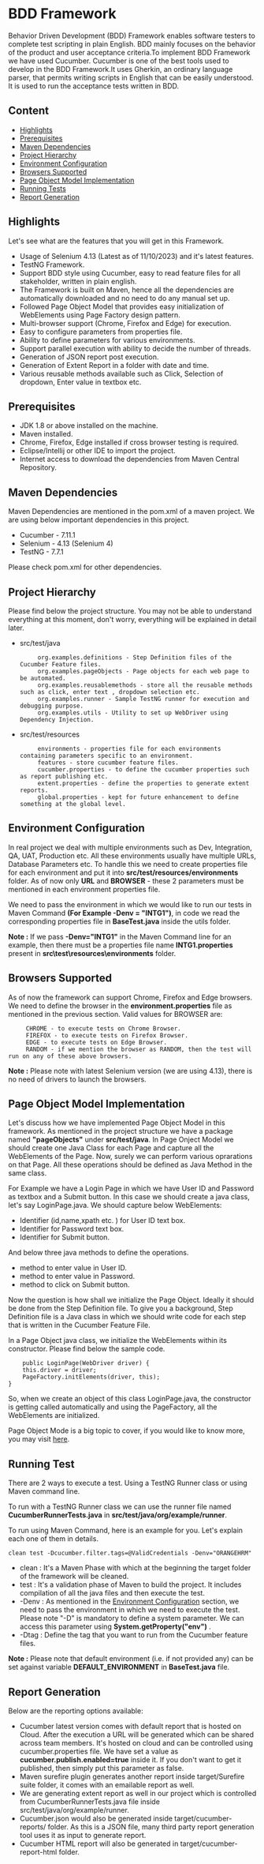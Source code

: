 
# BDD Framework

Behavior Driven Development (BDD) Framework enables software testers to complete test scripting in plain English. BDD mainly focuses on the behavior of the product and user acceptance criteria.To implement BDD Framework we have used Cucumber. Cucumber is one of the best tools used to develop in the BDD Framework.It uses Gherkin, an ordinary language parser, that permits writing scripts in English that can be easily understood. It is used to run the acceptance tests written in BDD.




## Content

- [Highlights](#Highlights)
- [Prerequisites](#Prerequisites)
- [Maven Dependencies](#Maven-Dependencies)
- [Project Hierarchy](#Project-Hierarchy)
- [Environment Configuration](#Environment-Configuration)
- [Browsers Supported](#Browsers-Supported)
- [Page Object Model Implementation](#Page-Object-Model-Implementation)
- [Running Tests](#Running-Test)
- [Report Generation](#Report-Generation)


## Highlights

Let's see what are the features that you will get in this Framework.

- Usage of Selenium 4.13 (Latest as of 11/10/2023) and it's latest features.
- TestNG Framework.
- Support BDD style using Cucumber, easy to read feature files for all stakeholder, written in plain english.
- The Framework is built on Maven, hence all the dependencies are automatically downloaded and no need to do any manual set up.
- Followed Page Object Model that provides easy initialization of WebElements using Page Factory design pattern.
- Multi-browser support (Chrome, Firefox and Edge) for execution.
- Easy to configure parameters from properties file.
- Ability to define parameters for various environments.
- Support parallel execution with ability to decide the number of threads.
- Generation of JSON report post execution.
- Generation of Extent Report in a folder with date and time.
- Various reusable methods available such as Click, Selection of dropdown, Enter value in textbox etc.

## Prerequisites
- JDK 1.8 or above installed on the machine.
- Maven installed.
- Chrome, Firefox, Edge  installed if cross browser testing is required.
- Eclipse/Intellij or other IDE to import the project.
- Internet access to download the dependencies from Maven Central Repository.
## Maven Dependencies
Maven Dependencies are mentioned in the pom.xml of a maven project. We are using below important dependencies in this project.

- Cucumber - 7.11.1
- Selenium - 4.13 (Selenium 4)
- TestNG - 7.7.1

Please check pom.xml for other dependencies.
## Project Hierarchy

Please find below the project structure. You may not be able to understand everything at this moment, don't worry, everything will be explained in detail later.

- src/test/java

           org.examples.definitions - Step Definition files of the Cucumber Feature files.
           org.examples.pageObjects - Page objects for each web page to be automated.
           org.examples.reusablemethods - store all the reusable methods such as click, enter text , dropdown selection etc. 
           org.examples.runner - Sample TestNG runner for execution and debugging purpose.
           org.examples.utils - Utility to set up WebDriver using Dependency Injection.

- src/test/resources

           environments - properties file for each environments containing parameters specific to an environment.
           features - store cucumber feature files. 
           cucumber.properties - to define the cucumber properties such as report publishing etc.  
           extent.properties - define the properties to generate extent reports.  
           global.properties - kept for future enhancement to define something at the global level. 

## Environment Configuration

In real project we deal with multiple environments such as Dev, Integration, QA, UAT, Production etc. All these environments usually have multiple URLs, Database Parameters etc. To handle this we need to create properties file for each environment and put it into **src/test/resources/environments** folder. As of now only **URL** and **BROWSER** - these 2 parameters must be mentioned in each environment properties file.

We need to pass the environment in which we would like to run our tests in Maven Command **(For Example -Denv = "INTG1")**, in code we read the corresponding properties file in **BaseTest.java** inside the utils folder.

**Note :** If we pass **-Denv="INTG1"** in the Maven Command line for an example, then there must be a properties file name **INTG1.properties** present in **src\test\resources\environments** folder.
## Browsers Supported

As of now the framework can support Chrome, Firefox and Edge browsers. We need to define the browser in the **environment.properties** file as mentioned in the previous section. Valid values for BROWSER are:

         CHROME - to execute tests on Chrome Browser.
         FIREFOX - to execute tests on Firefox Browser. 
         EDGE - to execute tests on Edge Browser. 
         RANDOM - if we mention the browser as RANDOM, then the test will run on any of these above browsers.

**Note :** Please note with latest Selenium version (we are using 4.13), there is no need of drivers to launch the browsers.

## Page Object Model Implementation

Let's discuss how we have implemented Page Object Model in this framework. As mentioned in the project structure we have a package named **"pageObjects"** under **src/test/java**. In Page Onject Model we should create one Java Class for each Page and capture all the WebElements of the Page. Now, surely we can perform various oprarations on that Page. All these operations should be defined as Java Method in the same class.

For Example we have a Login Page in which we have User ID and Password as textbox and a Submit button. In this case we should create a java class, let's say LoginPage.java. We should capture below WebElements:

- Identifier (id,name,xpath etc. ) for User ID text box.
- Identifier for Password text box.
- Identifier for Submit button.

And below three java methods to define the operations.

- method to enter value in User ID.
- method to enter value in Password.
- method to click on Submit button.

Now the question is how shall we initialize the Page Object. Ideally it should be done from the Step Definition file. To give you a background, Step Definition file is a Java class in which we should write code for each step that is written in the Cucumber Feature File.

In a Page Object java class, we initialize the WebElements within its constructor. Please find below the sample code.

        public LoginPage(WebDriver driver) {
        this.driver = driver;
        PageFactory.initElements(driver, this);
    }

So, when we create an object of this class LoginPage.java, the constructor is getting called automatically and using the PageFactory, all the WebElements are initialized.

Page Object Mode is a big topic to cover, if you would like to know more, you may visit [here](https://www.guru99.com/page-object-model-pom-page-factory-in-selenium-ultimate-guide.html).

## Running Test

There are 2 ways to execute a test. Using a TestNG Runner class or using Maven command line.

To run with a TestNG Runner class we can use the runner file named **CucumberRunnerTests.java** in **src/test/java/org/example/runner**. 

To run using Maven Command, here is an example for you. Let's explain each one of them in details.

    clean test -Dcucumber.filter.tags=@ValidCredentials -Denv="ORANGEHRM" 

- clean : It's a Maven Phase with which at the beginning the target folder of the framework will be cleaned.
- test : It's a validation phase of Maven to build the project. It includes compilation of all the java files and then execute the test.
- -Denv : As mentioned in the [Environment Configuration](#Environment-Configuration) section, we need to pass the environment in which we need to execute the test. Please note "-D" is mandatory to define a system parameter. We can access this parameter using **System.getProperty("env")** .
- -Dtag : Define the tag that you want to run from the Cucumber feature files.

**Note :** Please note that default environment (i.e. if not provided any) can be set against variable **DEFAULT_ENVIRONMENT** in **BaseTest.java** file. 

## Report Generation

Below are the reporting options available:

- Cucumber latest version comes with default report that is hosted on Cloud. After the execution a URL will be generated which can be shared across team members. It's hosted on cloud and can be controlled using cucumber.properties file. We have set a value as **cucumber.publish.enabled=true** inside it. If you don't want to get it published, then simply put this parameter as false. 
- Maven surefire plugin generates another report inside target/Surefire suite folder, it comes with an emailable report as well. 
- We are generating extent report as well in our project which is controlled from CucumberRunnerTests.java file inside src/test/java/org/example/runner. 
- Cucumber.json would also be generated inside target/cucumber-reports/ folder. As this is a JSON file, many third party report generation tool uses it as input to generate report.
- Cucumber HTML report will also be generated in target/cucumber-report-html folder.
